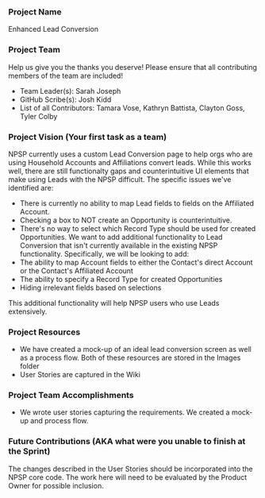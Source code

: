 ### Project Name
Enhanced Lead Conversion

### Project Team
Help us give you the thanks you deserve! Please ensure that all contributing members of the team are included!
* Team Leader(s): Sarah Joseph
* GitHub Scribe(s): Josh Kidd
* List of all Contributors: Tamara Vose, Kathryn Battista, Clayton Goss, Tyler Colby

### Project Vision (Your first task as a team)
NPSP currently uses a custom Lead Conversion page to help orgs who are using Household Accounts and Affiliations convert leads. While this works well, there are still functionalty gaps and counterintuitive UI elements that make using Leads with the NPSP difficult. The specific issues we've identified are:
* There is currently no ability to map Lead fields to fields on the Affiliated Account.
* Checking a box to NOT create an Opportunity is counterintuitive.
* There's no way to select which Record Type should be used for created Opportunities.
We want to add additional functionality to Lead Conversion that isn't currently available in the existing NPSP functionality. Specifically, we will be looking to add:
* The ability to map Account fields to either the Contact's direct Account or the Contact's Affiliated Account
* The ability to specify a Record Type for created Opportunities
* Hiding irrelevant fields based on selections

This additional functionality will help NPSP users who use Leads extensively.

### Project Resources
* We have created a mock-up of an ideal lead conversion screen as well as a process flow. Both of these resources are stored in the Images folder
* User Stories are captured in the Wiki

### Project Team Accomplishments
* We wrote user stories capturing the requirements. We created a mock-up and process flow.

### Future Contributions (AKA what were you unable to finish at the Sprint)
The changes described in the User Stories should be incorporated into the NPSP core code. The work here will need to be evaluated by the Product Owner for possible inclusion.
